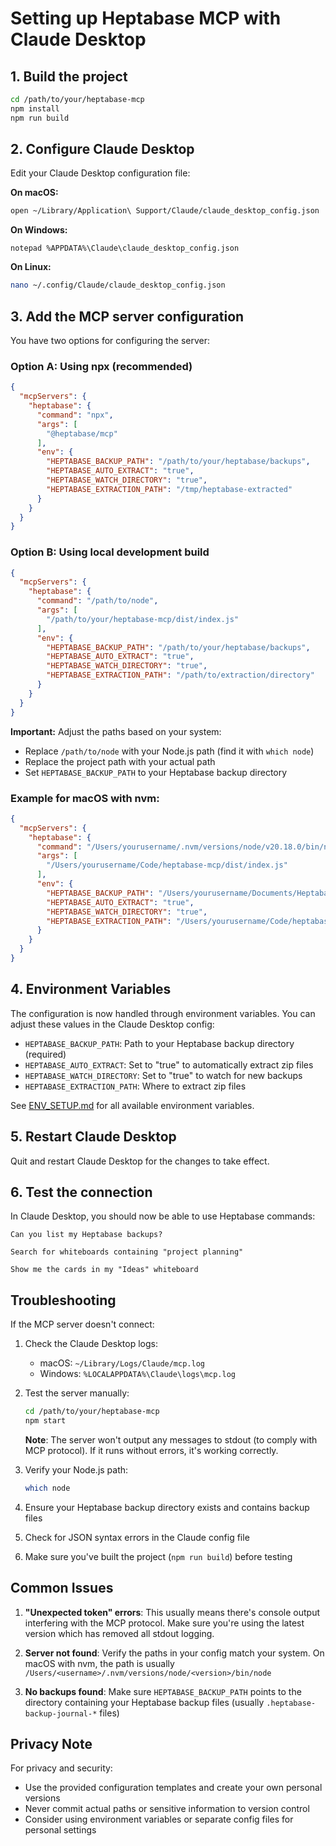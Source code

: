 # Setting up Heptabase MCP with Claude Desktop

## 1. Build the project

```bash
cd /path/to/your/heptabase-mcp
npm install
npm run build
```

## 2. Configure Claude Desktop

Edit your Claude Desktop configuration file:

**On macOS:**
```bash
open ~/Library/Application\ Support/Claude/claude_desktop_config.json
```

**On Windows:**
```
notepad %APPDATA%\Claude\claude_desktop_config.json
```

**On Linux:**
```bash
nano ~/.config/Claude/claude_desktop_config.json
```

## 3. Add the MCP server configuration

You have two options for configuring the server:

### Option A: Using npx (recommended)

```json
{
  "mcpServers": {
    "heptabase": {
      "command": "npx",
      "args": [
        "@heptabase/mcp"
      ],
      "env": {
        "HEPTABASE_BACKUP_PATH": "/path/to/your/heptabase/backups",
        "HEPTABASE_AUTO_EXTRACT": "true",
        "HEPTABASE_WATCH_DIRECTORY": "true",
        "HEPTABASE_EXTRACTION_PATH": "/tmp/heptabase-extracted"
      }
    }
  }
}
```

### Option B: Using local development build

```json
{
  "mcpServers": {
    "heptabase": {
      "command": "/path/to/node",
      "args": [
        "/path/to/your/heptabase-mcp/dist/index.js"
      ],
      "env": {
        "HEPTABASE_BACKUP_PATH": "/path/to/your/heptabase/backups",
        "HEPTABASE_AUTO_EXTRACT": "true",
        "HEPTABASE_WATCH_DIRECTORY": "true",
        "HEPTABASE_EXTRACTION_PATH": "/path/to/extraction/directory"
      }
    }
  }
}
```

**Important:** Adjust the paths based on your system:
- Replace `/path/to/node` with your Node.js path (find it with `which node`)
- Replace the project path with your actual path
- Set `HEPTABASE_BACKUP_PATH` to your Heptabase backup directory

### Example for macOS with nvm:

```json
{
  "mcpServers": {
    "heptabase": {
      "command": "/Users/yourusername/.nvm/versions/node/v20.18.0/bin/node",
      "args": [
        "/Users/yourusername/Code/heptabase-mcp/dist/index.js"
      ],
      "env": {
        "HEPTABASE_BACKUP_PATH": "/Users/yourusername/Documents/Heptabase-auto-backup",
        "HEPTABASE_AUTO_EXTRACT": "true",
        "HEPTABASE_WATCH_DIRECTORY": "true",
        "HEPTABASE_EXTRACTION_PATH": "/Users/yourusername/Code/heptabase-mcp/data/extracted"
      }
    }
  }
}
```

## 4. Environment Variables

The configuration is now handled through environment variables. You can adjust these values in the Claude Desktop config:

- `HEPTABASE_BACKUP_PATH`: Path to your Heptabase backup directory (required)
- `HEPTABASE_AUTO_EXTRACT`: Set to "true" to automatically extract zip files
- `HEPTABASE_WATCH_DIRECTORY`: Set to "true" to watch for new backups
- `HEPTABASE_EXTRACTION_PATH`: Where to extract zip files

See [ENV_SETUP.md](./ENV_SETUP.md) for all available environment variables.

## 5. Restart Claude Desktop

Quit and restart Claude Desktop for the changes to take effect.

## 6. Test the connection

In Claude Desktop, you should now be able to use Heptabase commands:

```
Can you list my Heptabase backups?
```

```
Search for whiteboards containing "project planning"
```

```
Show me the cards in my "Ideas" whiteboard
```

## Troubleshooting

If the MCP server doesn't connect:

1. Check the Claude Desktop logs:
   - macOS: `~/Library/Logs/Claude/mcp.log`
   - Windows: `%LOCALAPPDATA%\Claude\logs\mcp.log`

2. Test the server manually:
   ```bash
   cd /path/to/your/heptabase-mcp
   npm start
   ```
   **Note**: The server won't output any messages to stdout (to comply with MCP protocol). If it runs without errors, it's working correctly.

3. Verify your Node.js path:
   ```bash
   which node
   ```

4. Ensure your Heptabase backup directory exists and contains backup files

5. Check for JSON syntax errors in the Claude config file

6. Make sure you've built the project (`npm run build`) before testing

## Common Issues

1. **"Unexpected token" errors**: This usually means there's console output interfering with the MCP protocol. Make sure you're using the latest version which has removed all stdout logging.

2. **Server not found**: Verify the paths in your config match your system. On macOS with nvm, the path is usually `/Users/<username>/.nvm/versions/node/<version>/bin/node`

3. **No backups found**: Make sure `HEPTABASE_BACKUP_PATH` points to the directory containing your Heptabase backup files (usually `.heptabase-backup-journal-*` files)

## Privacy Note

For privacy and security:
- Use the provided configuration templates and create your own personal versions
- Never commit actual paths or sensitive information to version control
- Consider using environment variables or separate config files for personal settings
